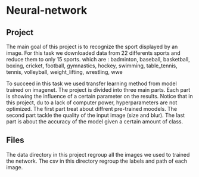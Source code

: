# Neural-network

## Project

The main goal of this project is to recognize the sport displayed by an image.
For this task we downloaded data from 22 differents sports and reduce them to only 15 sports.
which are : 
badminton,
baseball,
basketball,
boxing,
cricket,
football,
gymnastics,
hockey,
swimming,
table_tennis,
tennis,
volleyball,
weight_lifting,
wrestling,
wwe

To succeed in this task we used transfer learning method from model trained on imagenet.
The project is divided into three main parts. Each part is showing the influence of a certain parameter on the results.
Notice that in this project, du to a lack of computer power, hyperparameters are not optimized.
The first part treat about diffrent pre-trained moodels. The second part tackle the quality of the input image (size and blur).
The last part is about the accuracy of the model given a certain amount of class.

## Files

The data directory in this project regroup all the images we used to trained the network. The csv in this directory regroup the labels and path of each image.
